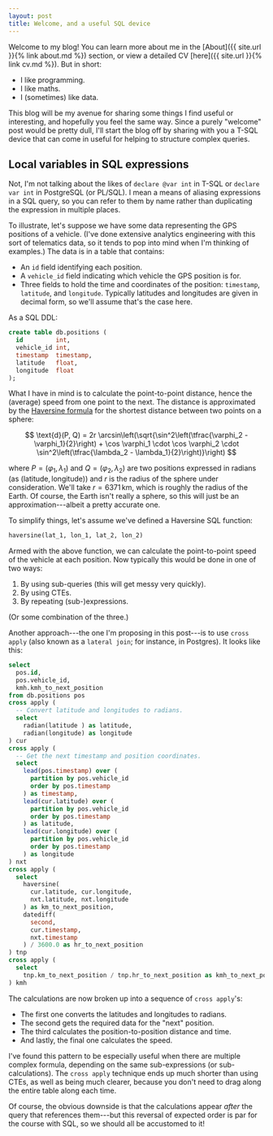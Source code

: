 ```yaml
---
layout: post
title: Welcome, and a useful SQL device
---
```


Welcome to my blog! You can learn more about me in the [About]({{ site.url }}{% link about.md %}) section, or view a
detailed CV [here]({{ site.url }}{% link cv.md %}). But in short:

- I like programming.
- I like maths.
- I (sometimes) like data.

This blog will be my avenue for sharing some things I find useful or interesting, and hopefully you feel the same way.
Since a purely "welcome" post would be pretty dull, I'll start the blog off by sharing with you a T-SQL device that can
come in useful for helping to structure complex queries.

## Local variables in SQL expressions

Not, I'm not talking about the likes of `declare @var int` in T-SQL or `declare var int` in PostgreSQL (or PL/SQL). I
mean a means of aliasing expressions in a SQL query, so you can refer to them by name rather than duplicating the
expression in multiple places.

To illustrate, let's suppose we have some data representing the GPS positions of a vehicle. (I've done extensive
analytics engineering with this sort of telematics data, so it tends to pop into mind when I'm thinking of examples.)
The data is in a table that contains:

- An `id` field identifying each position.
- A `vehicle_id` field indicating which vehicle the GPS position is for.
- Three fields to hold the time and coordinates of the position: `timestamp`, `latitude`, and `longitude`. Typically
  latitudes and longitudes are given in decimal form, so we'll assume that's the case here.

As a SQL DDL:

```sql
create table db.positions (
  id         int,
  vehicle_id int,
  timestamp  timestamp,
  latitude   float,
  longitude  float
);
```

What I have in mind is to calculate the point-to-point distance, hence the (average) speed from one point to the next.
The distance is approximated by the [Haversine formula](http://en.wikipedia.org/wiki/haversine_formula) for the
shortest distance between two points on a sphere:

$$
  \text{d}(P, Q)
    = 2r \arcsin\left(\sqrt{\sin^2\left(\tfrac{\varphi_2 - \varphi_1}{2}\right)
    + \cos \varphi_1 \cdot \cos \varphi_2 \cdot \sin^2\left(\tfrac{\lambda_2 - \lambda_1}{2}\right)}\right)
$$

where $P = (\varphi_1, \lambda_1)$ and $Q = (\varphi_2, \lambda_2)$ are two positions expressed in radians
(as $(\text{latitude},\,\text{longitude})$) and $r$ is the radius of the sphere under consideration. We'll take
$r = 6371\,\text{km}$, which is roughly the radius of the Earth. Of course, the Earth isn't really a sphere, so this
will just be an approximation---albeit a pretty accurate one.

To simplify things, let's assume we've defined a Haversine SQL function:

```sql
haversine(lat_1, lon_1, lat_2, lon_2)
```

Armed with the above function, we can calculate the point-to-point speed of the vehicle at each position. Now typically
this would be done in one of two ways:

1. By using sub-queries (this will get messy very quickly).
2. By using CTEs.
3. By repeating (sub-)expressions.

(Or some combination of the three.)

Another approach---the one I'm proposing in this post---is to use `cross apply` (also known as a `lateral join`; for
instance, in Postgres). It looks like this:

```sql
select
  pos.id,
  pos.vehicle_id,
  kmh.kmh_to_next_position
from db.positions pos
cross apply (
  -- Convert latitude and longitudes to radians.
  select
    radian(latitude ) as latitude,
    radian(longitude) as longitude
) cur
cross apply (
  -- Get the next timestamp and position coordinates.
  select
    lead(pos.timestamp) over (
      partition by pos.vehicle_id
      order by pos.timestamp
    ) as timestamp,
    lead(cur.latitude) over (
      partition by pos.vehicle_id
      order by pos.timestamp
    ) as latitude,
    lead(cur.longitude) over (
      partition by pos.vehicle_id
      order by pos.timestamp
    ) as longitude
) nxt
cross apply (
  select
    haversine(
      cur.latitude, cur.longitude,
      nxt.latitude, nxt.longitude
    ) as km_to_next_position,
    datediff(
      second,
      cur.timestamp,
      nxt.timestamp
    ) / 3600.0 as hr_to_next_position
) tnp
cross apply (
  select
    tnp.km_to_next_position / tnp.hr_to_next_position as kmh_to_next_position
) kmh
```

The calculations are now broken up into a sequence of `cross apply`'s:

- The first one converts the latitudes and longitudes to radians.
- The second gets the required data for the "next" position.
- The third calculates the position-to-position distance and time.
- And lastly, the final one calculates the speed.

I've found this pattern to be especially useful when there are multiple complex formula, depending on the same
sub-expressions (or sub-calculations). The `cross apply` technique ends up much shorter than using CTEs, as well as
being much clearer, because you don't need to drag along the entire table along each time.

Of course, the obvious downside is that the calculations appear _after_ the query that references them---but this
reversal of expected order is par for the course with SQL, so we should all be accustomed to it!
